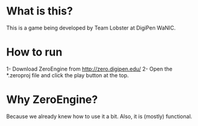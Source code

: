 # What is this?
This is a game being developed by Team Lobster at DigiPen WaNIC.
# How to run
1- Download ZeroEngine from http://zero.digipen.edu/
2- Open the \*.zeroproj file and click the play button at the top.
# Why ZeroEngine?
Because we already knew how to use it a bit. Also, it is (mostly) functional.
